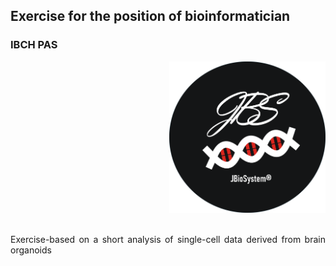 ## Exercise for the position of bioinformatician
### IBCH PAS

<p align="right">
<img  src="https://github.com/jkubis96/JSEQ_scRNAseq/blob/main/setup/fig/logo_jbs.PNG?raw=true" alt="drawing" width="250" />
</p>


<br />

<div align="justify"> Exercise-based on a short analysis of single-cell data derived from brain organoids <div />

<br />

